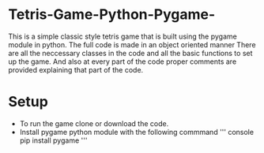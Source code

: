 # Tetris-Game-Python-Pygame-


This is a simple classic style tetris game that is built using the pygame module in python. The full code is made in an object oriented manner
There are all the neccessary classes in the code and all the basic functions to set up the game. And also at every part of the code proper 
comments are provided explaining that part of the code.

# Setup

* To run the game clone or download the code.
* Install pygame python module with the following commmand ''' console
                                                               pip install pygame '''
